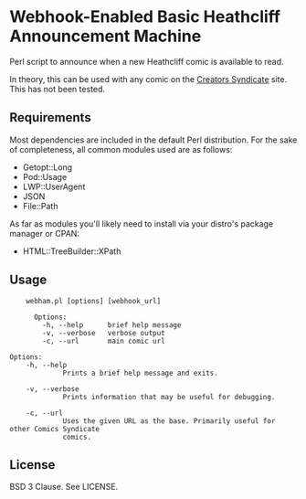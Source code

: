 # Webhook-Enabled Basic Heathcliff Announcement Machine

Perl script to announce when a new Heathcliff comic is available to read.

In theory, this can be used with any comic on the [Creators Syndicate] site.
This has not been tested.

[Creators Syndicate]: https://www.creators.com/categories/comics/all

## Requirements

Most dependencies are included in the default Perl distribution. For the sake
of completeness, all common modules used are as follows:

* Getopt::Long
* Pod::Usage
* LWP::UserAgent
* JSON
* File::Path

As far as modules you'll likely need to install via your distro's package
manager or CPAN:

* HTML::TreeBuilder::XPath

## Usage

```
    webham.pl [options] [webhook_url]

      Options:
        -h, --help      brief help message
        -v, --verbose   verbose output
        -c, --url       main comic url

Options:
    -h, --help
             Prints a brief help message and exits.

    -v, --verbose
             Prints information that may be useful for debugging.

    -c, --url
             Uses the given URL as the base. Primarily useful for other Comics Syndicate
             comics.
```

## License

BSD 3 Clause. See LICENSE.
